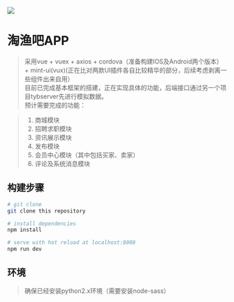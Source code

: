 ![](https://travis-ci.org/lyh2668/tybapp.svg?branch=master)
# 淘渔吧APP

> 采用vue + vuex + axios + cordova（准备构建IOS及Android两个版本） + mint-ui(vux)(正在比对两款UI插件各自比较精华的部分，后续考虑剥离一些组件出来自用）  
目前已完成基本框架的搭建，正在实现具体的功能，后端接口通过另一个项目tybserver先进行模拟数据。  
预计需要完成的功能：

>1. 商城模块  
>2. 招聘求职模块  
>3. 资讯展示模块
>4. 发布模块
>5. 会员中心模块（其中包括买家、卖家）
>6. 评论及系统消息模块

## 构建步骤

``` bash
# git clone
git clone this repository

# install dependencies
npm install

# serve with hot reload at localhost:8080
npm run dev
```

## 环境
> 确保已经安装python2.x环境（需要安装node-sass）

